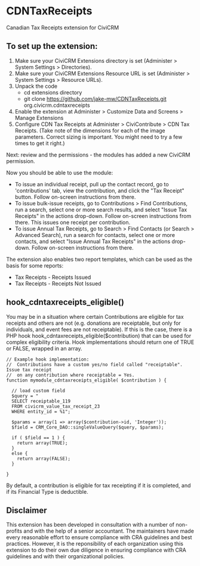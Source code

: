 CDNTaxReceipts
==============

Canadian Tax Receipts extension for CiviCRM

To set up the extension:
------------

1. Make sure your CiviCRM Extensions directory is set (Administer > System Settings > Directories).
2. Make sure your CiviCRM Extensions Resource URL is set (Administer > System Settings > Resource URLs).
3. Unpack the code
    - cd extensions directory
    - git clone https://github.com/jake-mw/CDNTaxReceipts.git org.civicrm.cdntaxreceipts
4. Enable the extension at Administer > Customize Data and Screens > Manage Extensions
5. Configure CDN Tax Receipts at Administer > CiviContribute > CDN Tax Receipts. (Take note of the dimensions for each of the image parameters. Correct sizing is important. You might need to try a few times to get it right.)

Next: review and the permissions - the modules has added a new CiviCRM permission.

Now you should be able to use the module:

- To issue an individual receipt, pull up the contact record, go to 'contributions' tab, view the contribution, and click the "Tax Receipt" button. Follow on-screen instructions from there.
- To issue bulk-issue receipts, go to Contributions > Find Contributions, run a search, select one or more search results, and select "Issue Tax Receipts" in the actions drop-down. Follow on-screen instructions from there. This issues one receipt per contribution.
- To issue Annual Tax Receipts, go to Search > Find Contacts (or Search > Advanced Search), run a search for contacts, select one or more contacts, and select "Issue Annual Tax Receipts" in the actions drop-down. Follow on-screen instructions from there.

The extension also enables two report templates, which can be used as the basis for some reports:

- Tax Receipts - Receipts Issued
- Tax Receipts - Receipts Not Issued


hook_cdntaxreceipts_eligible()
------------

You may be in a situation where certain Contributions are eligible for tax receipts and others are not (e.g. donations are receiptable, but only for individuals, and event fees are not receiptable). If this is the case, there is a PHP hook hook_cdntaxreceipts_eligible($contribution) that can be used for complex eligibility criteria. Hook implementations should return one of TRUE or FALSE, wrapped in an array.

    // Example hook implementation:
    //  Contributions have a custom yes/no field called "receiptable". Issue tax receipt
    //  on any contribution where receiptable = Yes.
    function mymodule_cdntaxreceipts_eligible( $contribution ) {

      // load custom field
      $query = "
      SELECT receiptable_119
      FROM civicrm_value_tax_receipt_23
      WHERE entity_id = %1";

      $params = array(1 => array($contribution->id, 'Integer'));
      $field = CRM_Core_DAO::singleValueQuery($query, $params);

      if ( $field == 1 ) {
        return array(TRUE);
      }
      else {
        return array(FALSE);
      }

    }

By default, a contribution is eligible for tax receipting if it is completed, and if its Financial Type is deductible.

Disclaimer
------------

This extension has been developed in consultation with a number of non-profits and with the help of a senior accountant. The maintainers have made every reasonable effort to ensure compliance with CRA guidelines and best practices. However, it is the reponsibility of each organization using this extension to do their own due diligence in ensuring compliance with CRA guidelines and with their organizational policies.

